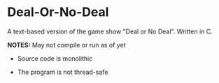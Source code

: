 # Deal-Or-No-Deal
A text-based version of the game show "Deal or No Deal". Written in C.

**NOTES:** May not compile or run as of yet

- Source code is monolithic

- The program is not thread-safe
